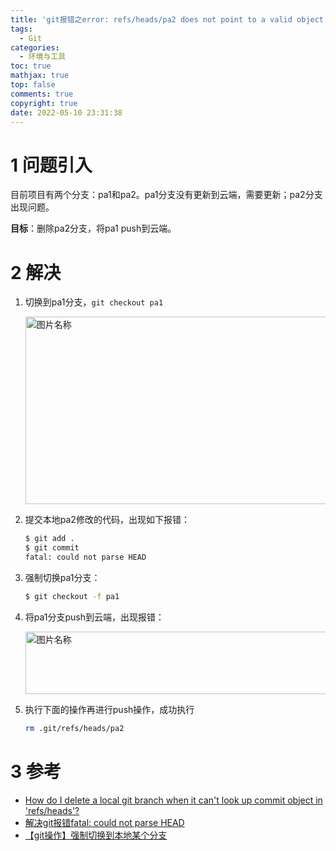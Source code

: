 ```yaml
---
title: 'git报错之error: refs/heads/pa2 does not point to a valid object'
tags:
  - Git
categories:
  - 环境与工具
toc: true
mathjax: true
top: false
comments: true
copyright: true
date: 2022-05-10 23:31:38
---
```


# 1 问题引入

目前项目有两个分支：pa1和pa2。pa1分支没有更新到云端，需要更新；pa2分支出现问题。

**目标**：删除pa2分支，将pa1 push到云端。

# 2 解决

1. 切换到pa1分支，`git checkout pa1`

   <img src="https://s2.loli.net/2022/05/10/FZmLMNhPlxiUCd1.png" width = "550" height = "300" alt="图片名称" align=center id=199 />

2. 提交本地pa2修改的代码，出现如下报错：

   ```sh
   $ git add .
   $ git commit
   fatal: could not parse HEAD
   ```

3. 强制切换pa1分支：

   ```sh
   $ git checkout -f pa1
   ```

4. 将pa1分支push到云端，出现报错：

   <img src="https://s2.loli.net/2022/05/10/iNlGDgz2kVKxjoW.png" width = "650" height = "100" alt="图片名称" align=center id=200 />

5. 执行下面的操作再进行push操作，成功执行

   ```sh
   rm .git/refs/heads/pa2
   ```

# 3 参考

* [How do I delete a local git branch when it can't look up commit object in 'refs/heads'?](https://stackoverflow.com/questions/20694882/how-do-i-delete-a-local-git-branch-when-it-cant-look-up-commit-object-in-refs)
* [解决git报错fatal: could not parse HEAD](https://zhuanlan.zhihu.com/p/426003354)
* [【git操作】强制切换到本地某个分支](https://blog.csdn.net/SMonkeyKing/article/details/89850416)
